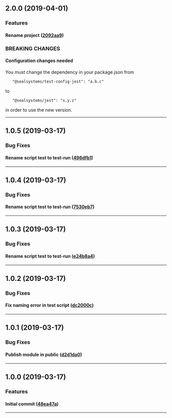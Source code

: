 ## 2.0.0 (2019-04-01)

### Features


#### Rename project ([2092aa9](https://github.com/sealsystems/node-jest/commit/2092aa9))



### BREAKING CHANGES

#### Configuration changes needed

You must change the dependency in your package.json from

```
   "@sealsystems/test-config-jest": "a.b.c"
```

to 

```
   "@sealsystems/jest": "x.y.z"
```

in order to use the new version.

---

## 1.0.5 (2019-03-17)

### Bug Fixes


#### Rename script test to test-run ([496dfb1](https://github.com/sealsystems/node-jest/commit/496dfb1))



---

## 1.0.4 (2019-03-17)

### Bug Fixes


#### Rename script test to test-run ([7530eb7](https://github.com/sealsystems/node-jest/commit/7530eb7))



---

## 1.0.3 (2019-03-17)

### Bug Fixes


#### Rename script test to test-run ([e24b8a4](https://github.com/sealsystems/node-jest/commit/e24b8a4))



---

## 1.0.2 (2019-03-17)

### Bug Fixes


#### Fix naming error in test script ([dc2000c](https://github.com/sealsystems/node-jest/commit/dc2000c))



---

## 1.0.1 (2019-03-17)

### Bug Fixes


#### Publish module in public ([d2d1da0](https://github.com/sealsystems/node-jest/commit/d2d1da0))



---

## 1.0.0 (2019-03-17)

### Features


#### Initial commit ([48ea47a](https://github.com/sealsystems/node-jest/commit/48ea47a))



---
